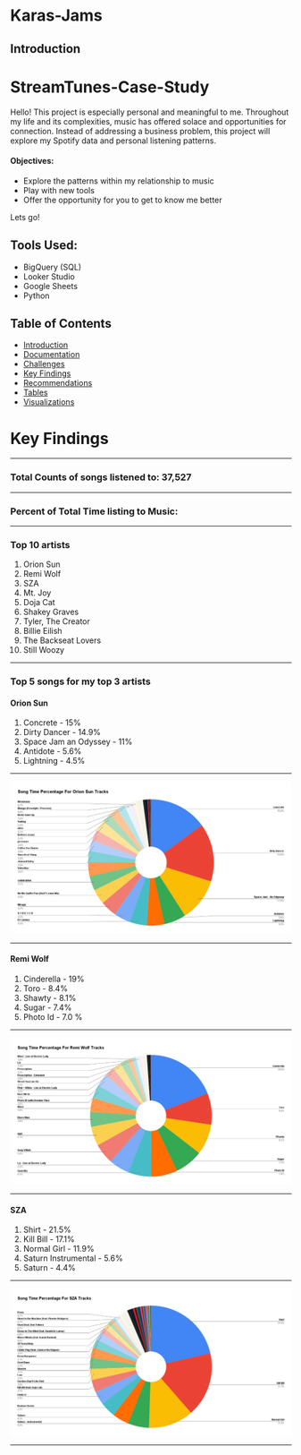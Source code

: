 # Karas-Jams
## Introduction

# StreamTunes-Case-Study
Hello! This project is especially personal and meaningful to me. Throughout my life and its complexities, music has offered solace and opportunities for connection. 
Instead of addressing a business problem, this project will explore my Spotify data and personal listening patterns. 

#### Objectives: 
- Explore the patterns within my relationship to music
- Play with new tools
- Offer the opportunity for you to get to know me better

Lets go!


## Tools Used: 
- BigQuery (SQL)
- Looker Studio
- Google Sheets
- Python

## Table of Contents
- [Introduction](#introduction)
- [Documentation](#documentation)
- [Challenges](#challenges)
- [Key Findings](#key-findings)
- [Recommendations](#recommendations)
- [Tables](#tables)
- [Visualizations](#visualizations)

# Key Findings
______________________________________________________
### Total Counts of songs listened to: 37,527
______________________________________________________
### Percent of Total Time listing to Music: 
______________________________________________________

### Top 10 artists 
1. Orion Sun
2. Remi Wolf
3. SZA
4. Mt. Joy
5. Doja Cat
6. Shakey Graves
7. Tyler, The Creator
8. Billie Eilish 
9. The Backseat Lovers
10. Still Woozy

_____________________________________________________
### Top 5 songs for my top 3 artists 

#### Orion Sun
1. Concrete - 15%
2. Dirty Dancer - 14.9%
3. Space Jam an Odyssey - 11%
4. Antidote - 5.6%
5. Lightning - 4.5%
______________________________________________________
![*Song Time Percentage For Orion Sun Tracks*](https://github.com/karammulc/Karas-Jams/blob/main/Images/Song%20Time%20Percentage%20For%20Orion%20Sun%20Tracks.png)
______________________________________________________
#### Remi Wolf 
1. Cinderella - 19%
2. Toro - 8.4%
3. Shawty - 8.1%
4. Sugar - 7.4%
5. Photo Id - 7.0 %
______________________________________________________
![*Song Time Percentage For Remi Wolf Tracks*](https://github.com/karammulc/Karas-Jams/blob/main/Images/Song%20Time%20Percentage%20For%20Remi%20Wolf%20Tracks.png)
______________________________________________________
#### SZA
1. Shirt - 21.5%
2. Kill Bill - 17.1%
3. Normal Girl - 11.9%
4. Saturn Instrumental - 5.6%
5. Saturn - 4.4%
______________________________________________________
![*Song Time Percentage For SZA Tracks*](https://github.com/karammulc/Karas-Jams/blob/main/Images/Song%20Time%20Percentage%20For%20SZA%20Tracks.png)
______________________________________________________

